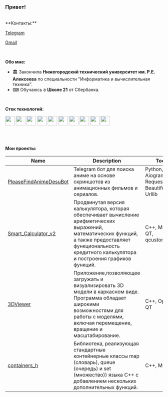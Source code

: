 ### Привет!

<br />
**Контакты:**

[Telegram](https://t.me/utheryde)

[Gmail](listener.wireless@gmail.com)

<br />

**Обо мне:**


- 🏛 Закончила **Нижегородский технический университет им. Р.Е. Алексеева** по специальности "Информатика и вычислительная техника".
- ⌨ Обучаюсь в **Школе 21** от Сбербанка.

<br />

**Стек технологий:**  


<code><img height="30" src="https://cdn-icons-png.flaticon.com/512/5968/5968286.png"></code>
<code><img height="30" src="https://cdn-icons-png.flaticon.com/512/5968/5968187.png"></code>
<code><img height="30" src="https://cdn-icons-png.flaticon.com/512/5969/5969124.png"></code>
<code><img height="30" src="https://cdn-icons-png.flaticon.com/512/5968/5968336.png"></code>
<code><img height="30" src="https://cdn-icons-png.flaticon.com/512/5969/5969370.png"></code>
<code><img height="30" src="https://cdn-icons-png.flaticon.com/512/5969/5969047.png"></code>
<code><img height="30" src="https://cdn-icons-png.flaticon.com/512/5969/5969335.png"></code>
<code><img height="30" src="https://cdn-icons-png.flaticon.com/512/9811/9811407.png"></code>
<code><img height="30" src="https://cdn-icons-png.flaticon.com/512/5968/5968277.png"></code>
<code><img height="30" src="https://cdn-icons-png.flaticon.com/512/5968/5968896.png"></code>



<br />
<br />

**Мои проекты:**


| Name | Description | Tools |
| --- | --- | --- |
| [PleaseFindAnimeDesuBot](https://github.com/Vikrotia/PleaseFindAnimeDesuBot) | Telegram бот для поиска аниме на основе скриншотов из анимационных фильмов и сериалов. | Python, Aiogram, Requests, BeautifulSoup, Urllib|
| [Smart_Calculator_v2](https://github.com/Vikrotia/Smart_Calculator_v2) | Продвинутая версия калькулятора, которая обеспечивает вычисление арифметических выражений, математических функций, а также предоставляет функциональность кредитного калькулятора и построения графиков функций.| C++, Makefile, QT, qcustomplot |
| [3DViewer](https://github.com/Vikrotia/3DViewer) |Приложение,позволяющее загружать и визуализировать 3D модели в каркасном виде. Программа обладает широкими возможностями для работы с моделями, включая перемещение, вращение и масштабирование.| С++, OpenGL, QT |
| [containers_h](https://github.com/Vikrotia/containers_h) |Библиотека, реализующая стандартные контейнерные классы map (словарь), queue (очередь) и set (множество)) языка C++ с добавлением нескольких дополнительных функций.| С++, Makefile |


<br />
<br />


